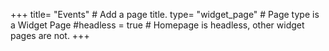 +++
title= "Events"  # Add a page title.
type= "widget_page"  # Page type is a Widget Page
#headless = true  # Homepage is headless, other widget pages are not.
+++

